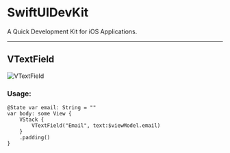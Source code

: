 # SwiftUIDevKit
A Quick Development Kit for iOS Applications. 
***
## VTextField
![VTextField](https://github.com/i-steve/SwiftUIDevKit/assets/81131990/d5e18e88-efb6-46b7-8590-7017f6368593)

### Usage:
```
@State var email: String = ""
var body: some View {
    VStack {
        VTextField("Email", text:$viewModel.email)
    }
    .padding()
}
```
